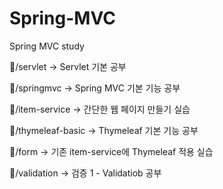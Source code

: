# Spring-MVC
Spring MVC study

📂/servlet -> Servlet 기본 공부


📂/springmvc -> Spring MVC 기본 기능 공부


📂/item-service -> 간단한 웹 페이지 만들기 실습


📂/thymeleaf-basic -> Thymeleaf 기본 기능 공부


📂/form -> 기존 item-service에 Thymeleaf 적용 실습

📂/validation -> 검증 1 - Validatiob 공부